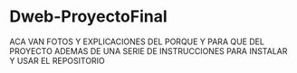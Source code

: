 # Dweb-ProyectoFinal

ACA VAN FOTOS Y EXPLICACIONES DEL PORQUE Y PARA QUE DEL PROYECTO ADEMAS DE UNA SERIE DE INSTRUCCIONES PARA INSTALAR Y USAR EL REPOSITORIO

